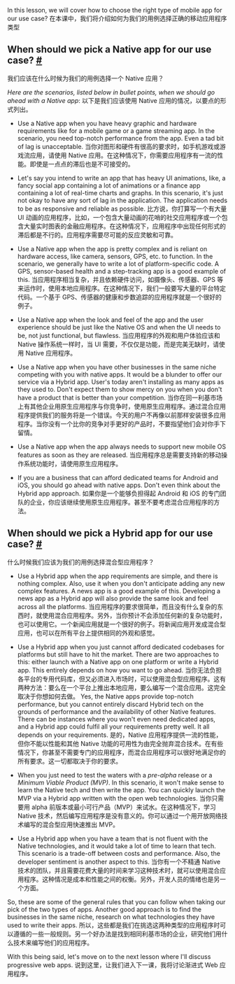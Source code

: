 In this lesson, we will cover how to choose the right type of mobile app for our use case?
在本课中，我们将介绍如何为我们的用例选择正确的移动应用程序类型

## When should we pick a Native app for our use case? [#](https://www.educative.io/courses/web-application-software-architecture-101/JP9rxVgzj4P#When-should-we-pick-a-Native-app-for-our-use-case?)
我们应该在什么时候为我们的用例选择一个 Native 应用？

_Here are the scenarios, listed below in bullet points, when we should go ahead with a Native app_:
以下是我们应该使用 Native 应用的情况，以要点的形式列出。

- Use a Native app when you have heavy graphic and hardware requirements like for a mobile game or a game streaming app. In the scenario, you need top-notch performance from the app. Even a tad bit of lag is unacceptable.
当你对图形和硬件有很高的要求时，如手机游戏或游戏流应用，请使用 Native 应用。在这种情况下，你需要应用程序有一流的性能。即使是一点点的滞后也是不可接受的。

- Let's say you intend to write an app that has heavy UI animations, like, a fancy social app containing a lot of animations or a finance app containing a lot of real-time charts and graphs. In this scenario, it's just not okay to have any sort of lag in the application. The application needs to be as responsive and reliable as possible.
比方说，你打算写一个有大量 UI 动画的应用程序，比如，一个包含大量动画的花哨的社交应用程序或一个包含大量实时图表的金融应用程序。在这种情况下，应用程序中出现任何形式的滞后都是不行的。应用程序需要尽可能的反应灵敏和可靠。

- Use a Native app when the app is pretty complex and is reliant on hardware access, like camera, sensors, GPS, etc. to function. In the scenario, we generally have to write a lot of platform-specific code. A GPS, sensor-based health and a step-tracking app is a good example of this.
当应用程序相当复杂，并且依赖硬件访问，如摄像头、传感器、GPS 等来运作时，使用本地应用程序。在这种情况下，我们一般要写大量的平台特定代码。一个基于 GPS、传感器的健康和步数追踪的应用程序就是一个很好的例子。

- Use a Native app when the look and feel of the app and the user experience should be just like the Native OS and when the UI needs to be, not just functional, but flawless.
当应用程序的外观和用户体验应该和 Native 操作系统一样时，当 UI 需要，不仅仅是功能，而是完美无缺时，请使用 Native 应用程序。

- Use a Native app when you have other businesses in the same niche competing with you with native apps. It would be a blunder to offer our service via a Hybrid app. User's today aren't installing as many apps as they used to. Don't expect them to show mercy on you when you don't have a product that is better than your competition.
当你在同一利基市场上有其他企业用原生应用程序与你竞争时，使用原生应用程序。通过混合应用程序提供我们的服务将是一个错误。今天的用户不再像以前那样安装很多应用程序。当你没有一个比你的竞争对手更好的产品时，不要指望他们会对你手下留情。

- Use a Native app when the app always needs to support new mobile OS features as soon as they are released.
当应用程序总是需要支持新的移动操作系统功能时，请使用原生应用程序。

- If you are a business that can afford dedicated teams for Android and iOS, you should go ahead with native apps. Don't even think about the Hybrid app approach.
如果你是一个能够负担得起 Android 和 iOS 的专门团队的企业，你应该继续使用原生应用程序。甚至不要考虑混合应用程序的方法。

## When should we pick a Hybrid app for our use case? [#](https://www.educative.io/courses/web-application-software-architecture-101/JP9rxVgzj4P#When-should-we-pick-a-Hybrid-app-for-our-use-case?)
什么时候我们应该为我们的用例选择混合型应用程序？

- Use a Hybrid app when the app requirements are simple, and there is nothing complex. Also, use it when you don't anticipate adding any new complex features. A news app is a good example of this. Developing a news app as a Hybrid app will also provide the same look and feel across all the platforms.
当应用程序的要求很简单，而且没有什么复杂的东西时，就使用混合应用程序。另外，当你预计不会添加任何新的复杂功能时，也可以使用它。一个新闻应用就是一个很好的例子。将新闻应用开发成混合型应用，也可以在所有平台上提供相同的外观和感觉。

- Use a Hybrid app when you just cannot afford dedicated codebases for platforms but still have to hit the market. There are two approaches to this: either launch with a Native app on one platform or write a Hybrid app. This entirely depends on how you want to go ahead.
当你无法负担各平台的专用代码库，但又必须进入市场时，可以使用混合型应用程序。这有两种方法：要么在一个平台上推出本地应用，要么编写一个混合应用。这完全取决于你想如何去做。
Yes, the Native apps provide top-notch performance, but you cannot entirely discard Hybrid tech on the grounds of performance and the availability of other Native features. There can be instances where you won't even need dedicated apps, and a Hybrid app could fulfil all your requirements pretty well. It all depends on your requirements.
是的，Native 应用程序提供一流的性能，但你不能以性能和其他 Native 功能的可用性为由完全抛弃混合技术。在有些情况下，你甚至不需要专门的应用程序，而混合应用程序可以很好地满足你的所有要求。这一切都取决于你的要求。

- When you just need to test the waters with a _pre-alpha_ release or a _Minimum Viable Product (MVP)_. In this scenario, it won't make sense to learn the Native tech and then write the app. You can quickly launch the MVP via a Hybrid app written with the open web technologies.
当你只需要用 alpha 前版本或最小可行产品（MVP）来试水。在这种情况下，学习 Native 技术，然后编写应用程序是没有意义的。你可以通过一个用开放网络技术编写的混合型应用快速推出 MVP。

- Use a Hybrid app when you have a team that is not fluent with the Native technologies, and it would take a lot of time to learn that tech. This scenario is a trade-off between costs and performance. Also, the developer sentiment is another aspect to this.
当你有一个不精通 Native 技术的团队，并且需要花费大量的时间来学习这种技术时，就可以使用混合应用程序。这种情况是成本和性能之间的权衡。另外，开发人员的情绪也是另一个方面。

So, these are some of the general rules that you can follow when taking our pick of the two types of apps. Another good approach is to find the businesses in the same niche, research on what technologies they have used to write their apps.
所以，这些都是我们在挑选这两种类型的应用程序时可以遵循的一些一般规则。另一个好办法是找到相同利基市场的企业，研究他们用什么技术来编写他们的应用程序。

With this being said, let's move on to the next lesson where I'll discuss progressive web apps.
说到这里，让我们进入下一课，我将讨论渐进式 Web 应用程序。
